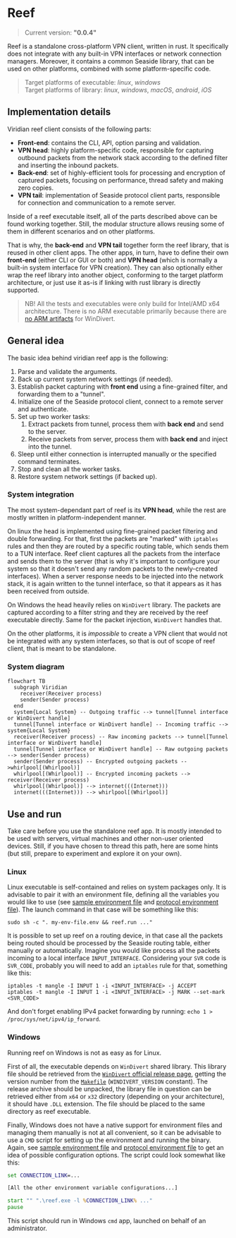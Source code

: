 # Reef

> Current version: **"0.0.4"**

Reef is a standalone cross-platform VPN client, written in rust.
It specifically does not integrate with any built-in VPN interfaces or network connection managers.
Moreover, it contains a common Seaside library, that can be used on other platforms, combined with some platform-specific code.

> Target platforms of executable: _linux_, _windows_  
> Target platforms of library: _linux_, _windows_, _macOS_, _android_, _iOS_

## Implementation details

Viridian reef client consists of the following parts:

- **Front-end**: contains the CLI, API, option parsing and validation.
- **VPN head**: highly platform-specific code, responsible for capturing outbound packets from the network stack according to the defined filter and inserting the inbound packets.
- **Back-end**: set of highly-efficient tools for processing and encryption of captured packets, focusing on performance, thread safety and making zero copies.
- **VPN tail**: implementation of Seaside protocol client parts, responsible for connection and communication to a remote server.

Inside of a reef executable itself, all of the parts described above can be found working together.
Still, the modular structure allows reusing some of them in different scenarios and on other platforms.

That is why, the **back-end** and **VPN tail** together form the reef library, that is reused in other client apps.
The other apps, in turn, have to define their own **front-end** (either CLI or GUI or both) and **VPN head** (which is normally a built-in system interface for VPN creation).
They can also optionally either wrap the reef library into another object, conforming to the target platform architecture, or just use it as-is if linking with rust library is directly supported.

> NB! All the tests and executables were only build for Intel/AMD x64 architecture.
> There is no ARM executable primarily because there are [no ARM artifacts](https://github.com/basil00/WinDivert/issues/379) for WinDivert.

## General idea

The basic idea behind viridian reef app is the following:

1. Parse and validate the arguments.
2. Back up current system network settings (if needed).
3. Establish packet capturing with **front end** using a fine-grained filter, and forwarding them to a "tunnel".
4. Initialize one of the Seaside protocol client, connect to a remote server and authenticate.
5. Set up two worker tasks:
   1. Extract packets from tunnel, process them with **back end** and send to the server.
   2. Receive packets from server, process them with **back end** and inject into the tunnel.
6. Sleep until either connection is interrupted manually or the specified command terminates.
7. Stop and clean all the worker tasks.
8. Restore system network settings (if backed up).

### System integration

The most system-dependant part of reef is its **VPN head**, while the rest are mostly written in platform-independent manner.

On linux the head is implemented using fine-grained packet filtering and double forwarding.
For that, first the packets are "marked" with `iptables` rules and then they are routed by a specific routing table, which sends them to a TUN interface.
Reef client captures all the packets from the interface and sends them to the server (that is why it's important to configure your system so that it doesn't send any random packets to the newly-created interfaces).
When a server response needs to be injected into the network stack, it is again written to the tunnel interface, so that it appears as it has been received from outside.

On Windows the head heavily relies on `WinDivert` library.
The packets are captured according to a filter string and they are received by the reef executable directly.
Same for the packet injection, `WinDivert` handles that.

On the other platforms, it is _impossible_ to create a VPN client that would not be integrated with any system interfaces, so that is out of scope of reef client, that is meant to be standalone.

### System diagram

```mermaid
flowchart TB
  subgraph Viridian
    receiver(Receiver process)
    sender(Sender process)
  end
  system{Local System} -- Outgoing traffic --> tunnel[Tunnel interface or WinDivert handle]
  tunnel[Tunnel interface or WinDivert handle] -- Incoming traffic --> system{Local System}
  receiver(Receiver process) -- Raw incoming packets --> tunnel[Tunnel interface or WinDivert handle]
  tunnel[Tunnel interface or WinDivert handle] -- Raw outgoing packets --> sender(Sender process)
  sender(Sender process) -- Encrypted outgoing packets -->whirlpool[(Whirlpool)]
  whirlpool[(Whirlpool)] -- Encrypted incoming packets --> receiver(Receiver process)
  whirlpool[(Whirlpool)] --> internet(((Internet)))
  internet(((Internet))) --> whirlpool[(Whirlpool)]
```

## Use and run

Take care before you use the standalone reef app.
It is mostly intended to be used with servers, virtual machines and other non-user oriented devices.
Still, if you have chosen to thread this path, here are some hints (but still, prepare to experiment and explore it on your own).

### Linux

Linux executable is self-contained and relies on system packages only.
It is advisable to pair it with an environment file, defining all the variables you would like to use (see [sample environment file](./example.conf.env) and [protocol environment file](../algae/typhoon/example.conf.env)).
The launch command in that case will be something like this:

```shell
sudo sh -c ". my-env-file.env && reef.run ..."
```

It is possible to set up reef on a routing device, in that case all the packets being routed should be processed by the Seaside routing table, either manually or automatically.
Imagine you would like process all the packets incoming to a local interface `INPUT_INTERFACE`.
Considering your `SVR` code is `SVR_CODE`, probably you will need to add an `iptables` rule for that, something like this:

```shell
iptables -t mangle -I INPUT 1 -i <INPUT_INTERFACE> -j ACCEPT
iptables -t mangle -I INPUT 1 -i <INPUT_INTERFACE> -j MARK --set-mark <SVR_CODE>
```

And don't forget enabling IPv4 packet forwarding by running: `echo 1 > /proc/sys/net/ipv4/ip_forward`.

### Windows

Running reef on Windows is not as easy as for Linux.

First of all, the executable depends on `WinDivert` shared library.
This library file should be retrieved from the [`WinDivert` official release page](https://github.com/basil00/WinDivert/releases), getting the version number from the [`Makefile`](./Makefile) (`WINDIVERT_VERSION` constant).
The release archive should be unpacked, the library file in question can be retrieved either from `x64` or `x32` directory (depending on your architecture), it should have `.DLL` extension.
The file should be placed to the same directory as reef executable.

Finally, Windows does not have a native support for environment files and managing them manually is not at all convenient, so it can be advisable to use a `CMD` script for setting up the environment and running the binary.
Again, see [sample environment file](./example.conf.env) and [protocol environment file](../algae/typhoon/example.conf.env) to get an idea of possible configuration options.
The script could look somewhat like this:

```bat
set CONNECTION_LINK=...

[All the other environment variable configurations...]

start "" ".\reef.exe -l %CONNECTION_LINK% ..."
pause
```

This script should run in Windows `cmd` app, launched on behalf of an administrator.
